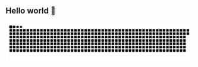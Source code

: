 ## Hello world 👋

<!-- <div style="text-align: center; max-width: 100%; height: auto;">
  <a href="https://giphy.com/gifs/PizzaNinjas-programmer-pizza-ninjas-pizzaninjas-78XCFBGOlS6keY1Bil">
    <img src="https://media.giphy.com/media/78XCFBGOlS6keY1Bil/giphy.gif" alt="Giphy Programmer Pizza Ninjas" style="width: 100%; height: auto; max-width: 500px;" />
  </a>
</div> -->


<!--
**GuySerkinsky/GuySerkinsky** is a ✨ _special_ ✨ repository because its `README.md` (this file) appears on your GitHub profile.

Here are some ideas to get you started:

- 🔭 I’m currently working on ...
- 🌱 I’m currently learning ...
- 👯 I’m looking to collaborate on ...
- 🤔 I’m looking for help with ...
- 💬 Ask me about ...
- 📫 How to reach me: ...
- 😄 Pronouns: ...
- ⚡ Fun fact: ...
-->

<picture>
  <source media="(prefers-color-scheme: dark)" srcset="https://raw.githubusercontent.com/guyserkinsky/guyserkinsky/output/github-snake-dark.svg" />
  <source media="(prefers-color-scheme: light)" srcset="https://raw.githubusercontent.com/guyserkinsky/guyserkinsky/output/github-snake.svg" />
  <img alt="github-snake" src="https://raw.githubusercontent.com/guyserkinsky/guyserkinsky/output/github-snake.svg" />
</picture>
